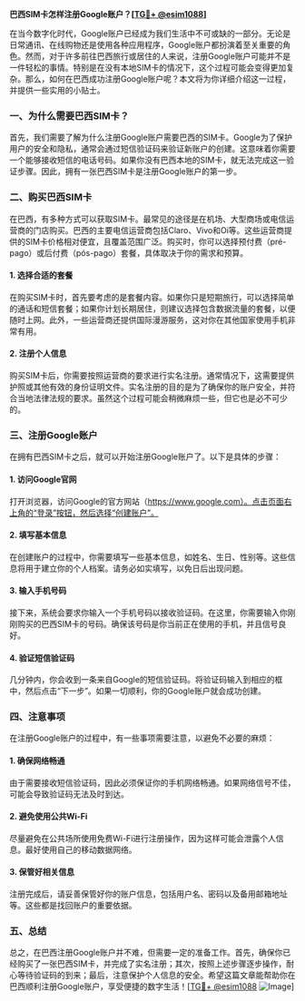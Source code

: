 **巴西SIM卡怎样注册Google账户？[[TG💪+ @esim1088](https://t.me/s/esim1088)]**

在当今数字化时代，Google账户已经成为我们生活中不可或缺的一部分。无论是日常通讯、在线购物还是使用各种应用程序，Google账户都扮演着至关重要的角色。然而，对于许多前往巴西旅行或居住的人来说，注册Google账户可能并不是一件轻松的事情。特别是在没有本地SIM卡的情况下，这个过程可能会变得更加复杂。那么，如何在巴西成功注册Google账户呢？本文将为你详细介绍这一过程，并提供一些实用的小贴士。

### 一、为什么需要巴西SIM卡？

首先，我们需要了解为什么注册Google账户需要巴西的SIM卡。Google为了保护用户的安全和隐私，通常会通过短信验证码来验证新账户的创建。这意味着你需要一个能够接收短信的电话号码。如果你没有巴西本地的SIM卡，就无法完成这一验证步骤。因此，拥有一张巴西SIM卡是注册Google账户的第一步。

### 二、购买巴西SIM卡

在巴西，有多种方式可以获取SIM卡。最常见的途径是在机场、大型商场或电信运营商的门店购买。巴西的主要电信运营商包括Claro、Vivo和Oi等。这些运营商提供的SIM卡价格相对便宜，且覆盖范围广泛。购买时，你可以选择预付费（pré-pago）或后付费（pós-pago）套餐，具体取决于你的需求和预算。

#### 1. 选择合适的套餐

在购买SIM卡时，首先要考虑的是套餐内容。如果你只是短期旅行，可以选择简单的通话和短信套餐；如果你计划长期居住，则建议选择包含数据流量的套餐，以便随时上网。此外，一些运营商还提供国际漫游服务，这对你在其他国家使用手机非常有用。

#### 2. 注册个人信息

购买SIM卡后，你需要按照运营商的要求进行实名注册。通常情况下，这需要提供护照或其他有效的身份证明文件。实名注册的目的是为了确保你的账户安全，并符合当地法律法规的要求。虽然这个过程可能会稍微麻烦一些，但它也是必不可少的。

### 三、注册Google账户

在拥有巴西SIM卡之后，就可以开始注册Google账户了。以下是具体的步骤：

#### 1. 访问Google官网

打开浏览器，访问Google的官方网站（https://www.google.com）。点击页面右上角的“登录”按钮，然后选择“创建账户”。

#### 2. 填写基本信息

在创建账户的过程中，你需要填写一些基本信息，如姓名、生日、性别等。这些信息将用于建立你的个人档案。请务必如实填写，以免日后出现问题。

#### 3. 输入手机号码

接下来，系统会要求你输入一个手机号码以接收验证码。在这里，你需要输入你刚刚购买的巴西SIM卡的号码。确保该号码是你当前正在使用的手机，并且信号良好。

#### 4. 验证短信验证码

几分钟内，你会收到一条来自Google的短信验证码。将验证码输入到相应的框中，然后点击“下一步”。如果一切顺利，你的Google账户就会成功创建。

### 四、注意事项

在注册Google账户的过程中，有一些事项需要注意，以避免不必要的麻烦：

#### 1. 确保网络畅通

由于需要接收短信验证码，因此必须保证你的手机网络畅通。如果网络信号不佳，可能会导致验证码无法及时到达。

#### 2. 避免使用公共Wi-Fi

尽量避免在公共场所使用免费Wi-Fi进行注册操作，因为这样可能会泄露个人信息。最好使用自己的移动数据网络。

#### 3. 保管好相关信息

注册完成后，请妥善保管好你的账户信息，包括用户名、密码以及备用邮箱地址等。这些都是找回账户的重要依据。

### 五、总结

总之，在巴西注册Google账户并不难，但需要一定的准备工作。首先，确保你已经购买了一张巴西SIM卡，并完成了实名注册；其次，按照上述步骤逐步操作，耐心等待验证码的到来；最后，注意保护个人信息的安全。希望这篇文章能帮助你在巴西顺利注册Google账户，享受便捷的数字生活！[[TG💪+ @esim1088](https://t.me/s/esim1088) ![Image](https://i.postimg.cc/4NQfJmqS/Snipaste-2025-05-13-00-14-12.png)]